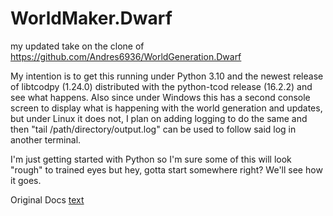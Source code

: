 # WorldMaker.Dwarf
my updated take on the clone of https://github.com/Andres6936/WorldGeneration.Dwarf

My intention is to get this running under Python 3.10 and the newest release of libtcodpy (1.24.0) distributed with the 
python-tcod release (16.2.2) and see what happens. Also since under Windows this has a second console screen to display
what is happening with the world generation and updates, but under Linux it does not, I plan on adding logging to do the 
same and then "tail /path/directory/output.log" can be used to follow said log in another terminal.

I'm just getting started with Python so I'm sure some of this will look "rough" to trained eyes but hey, gotta start 
somewhere right? We'll see how it goes.

Original Docs
[text](Readme.md)
